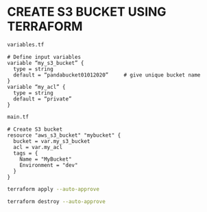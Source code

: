 # CREATE S3 BUCKET USING TERRAFORM

```sh
variables.tf
```
```hcl
# Define input variables
variable “my_s3_bucket” {
  type = string
  default = “pandabucket01012020”     # give unique bucket name
}
variable “my_acl” {
  type = string
  default = “private”
}
```
```sh
main.tf
```
```hcl
# Create S3 bucket
resource "aws_s3_bucket" "mybucket" {
  bucket = var.my_s3_bucket
  acl = var.my_acl
  tags = {
    Name = "MyBucket"
    Environment = "dev"
  }
}
```
```sh
terraform apply --auto-approve
```
```sh
terraform destroy --auto-approve
```
